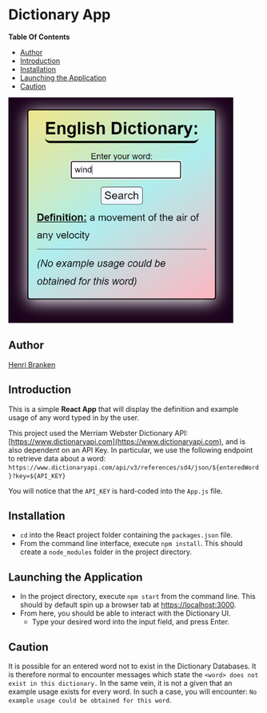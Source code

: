 # Dictionary App

**Table Of Contents**

- [Author](#author)
- [Introduction](#introduction)
- [Installation](#installation)
- [Launching the Application](#launch)
- [Caution](#caution)

<img src="./dictionary.png" width=450px/>

<a id="author"></a>

## Author

<a href="https://github.com/HenriBranken" target="_blank">Henri Branken</a>

<a id="introduction"></a>

## Introduction

This is a simple **React App** that will display the definition and example usage of any word typed in by the user.

This project used the Merriam Webster Dictionary API: [https://www.dictionaryapi.com](https://www.dictionaryapi.com), and is also dependent on an API Key. In particular, we use the following endpoint to retrieve data about a word: `https://www.dictionaryapi.com/api/v3/references/sd4/json/${enteredWord}?key=${API_KEY}`

You will notice that the `API_KEY` is hard-coded into the `App.js` file.

<a id="installation"></a>

## Installation

- `cd` into the React project folder containing the `packages.json` file.
- From the command line interface, execute `npm install`. This should create a `node_modules` folder in the project directory.

<a id="launch"></a>

## Launching the Application

- In the project directory, execute `npm start` from the command line. This should by default spin up a browser tab at [https://localhost:3000](https://localhost:3000).
- From here, you should be able to interact with the Dictionary UI.
  - Type your desired word into the input field, and press Enter.

<a id="caution"></a>

## Caution

It is possible for an entered word not to exist in the Dictionary Databases. It is therefore normal to encounter messages which state the `<word> does not exist in this dictionary.` In the same vein, it is not a given that an example usage exists for every word. In such a case, you will encounter: `No example usage could be obtained for this word`.

